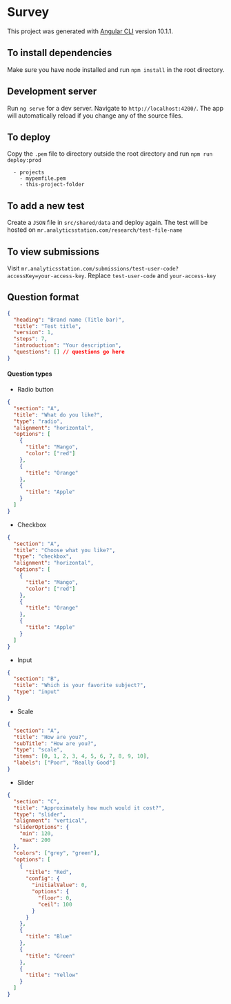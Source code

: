 # Survey

This project was generated with [Angular CLI](https://github.com/angular/angular-cli) version 10.1.1.

## To install dependencies

Make sure you have node installed and run `npm install` in the root directory.

## Development server

Run `ng serve` for a dev server. Navigate to `http://localhost:4200/`. The app will automatically reload if you change any of the source files.

## To deploy

Copy the `.pem` file to directory outside the root directory and run `npm run deploy:prod`

```
  - projects
    - mypemfile.pem
    - this-project-folder
```

## To add a new test

Create a `JSON` file in `src/shared/data` and deploy again. The test will be hosted on `mr.analyticsstation.com/research/test-file-name`

## To view submissions

Visit `mr.analyticsstation.com/submissions/test-user-code?accessKey=your-access-key`. Replace `test-user-code` and `your-access-key`

## Question format

```json
{
  "heading": "Brand name (Title bar)",
  "title": "Test title",
  "version": 1,
  "steps": 7,
  "introduction": "Your description",
  "questions": [] // questions go here
}
```

#### Question types

- Radio button

```json
{
  "section": "A",
  "title": "What do you like?",
  "type": "radio",
  "alignment": "horizontal",
  "options": [
    {
      "title": "Mango",
      "color": ["red"]
    },
    {
      "title": "Orange"
    },
    {
      "title": "Apple"
    }
  ]
}
```

- Checkbox

```json
{
  "section": "A",
  "title": "Choose what you like?",
  "type": "checkbox",
  "alignment": "horizontal",
  "options": [
    {
      "title": "Mango",
      "color": ["red"]
    },
    {
      "title": "Orange"
    },
    {
      "title": "Apple"
    }
  ]
}
```

- Input

```json
{
  "section": "B",
  "title": "Which is your favorite subject?",
  "type": "input"
}
```

- Scale

```json
{
  "section": "A",
  "title": "How are you?",
  "subTitle": "How are you?",
  "type": "scale",
  "items": [0, 1, 2, 3, 4, 5, 6, 7, 8, 9, 10],
  "labels": ["Poor", "Really Good"]
}
```

- Slider

```json
{
  "section": "C",
  "title": "Approximately how much would it cost?",
  "type": "slider",
  "alignment": "vertical",
  "sliderOptions": {
    "min": 120,
    "max": 200
  },
  "colors": ["grey", "green"],
  "options": [
    {
      "title": "Red",
      "config": {
        "initialValue": 0,
        "options": {
          "floor": 0,
          "ceil": 100
        }
      }
    },
    {
      "title": "Blue"
    },
    {
      "title": "Green"
    },
    {
      "title": "Yellow"
    }
  ]
}
```
